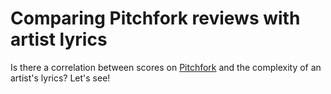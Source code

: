 # Comparing Pitchfork reviews with artist lyrics

Is there a correlation between scores on [Pitchfork](https://pitchfork.com/) and the complexity of an artist's lyrics? Let's see!
